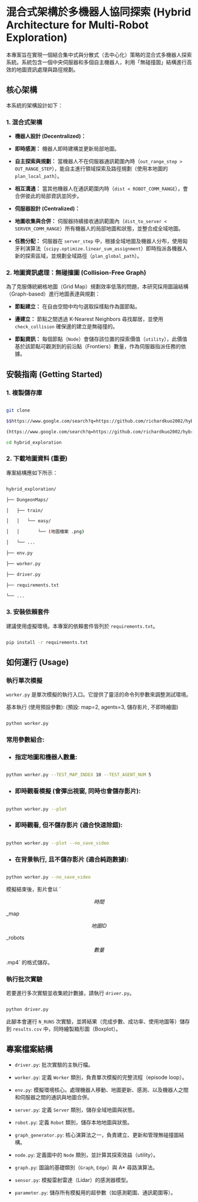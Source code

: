# 混合式架構於多機器人協同探索 (Hybrid Architecture for Multi-Robot Exploration)

本專案旨在實現一個結合集中式與分散式（去中心化）策略的混合式多機器人探索系統。系統包含一個中央伺服器和多個自主機器人，利用「無碰撞圖」結構進行高效的地圖資訊處理與路徑規劃。

## 核心架構

本系統的架構設計如下：

### 1. 混合式架構

* **機器人設計 (Decentralized)：**

* **即時感測：** 機器人即時建構並更新局部地圖。

* **自主探索與規劃：** 當機器人不在伺服器通訊範圍內時（`out_range_step > OUT_RANGE_STEP`），能自主進行領域探索及路徑規劃（使用本地圖的 `plan_local_path`）。

* **相互溝通：** 當其他機器人在通訊範圍内時（`dist < ROBOT_COMM_RANGE`），會合併彼此的局部資訊並同步。

* **伺服器設計 (Centralized)：**

* **地圖收集與合併：** 伺服器持續接收通訊範圍內（`dist_to_server < SERVER_COMM_RANGE`）所有機器人的局部地圖和狀態，並整合成全域地圖。

* **任務分配：** 伺服器在 `server_step` 中，根據全域地圖及機器人分布，使用匈牙利演算法（`scipy.optimize.linear_sum_assignment`）即時指派各機器人新的探索區域，並規劃全域路徑（`plan_global_path`）。

### 2. 地圖資訊處理：無碰撞圖 (Collision-Free Graph)

為了克服傳統網格地圖（Grid Map）規劃效率低落的問題，本研究採用圖論結構（Graph-based）進行地圖表達與規劃：

* **節點建立：** 在自由空間中均勻選取採樣點作為圖節點。

* **邊建立：** 節點之間透過 K-Nearest Neighbors 尋找鄰居，並使用 `check_collision` 確保邊的建立是無碰撞的。

* **節點資訊：** 每個節點（`Node`）會儲存該位置的探索價值（`utility`），此價值基於該節點可觀測到的前沿點（Frontiers）數量，作為伺服器指派任務的依據。

## 安裝指南 (Getting Started)

### 1. 複製儲存庫

```bash

git clone 

$$https://www.google.com/search?q=https://github.com/richardkuo2002/hybrid\_exploration.git$$

(https://www.google.com/search?q=https://github.com/richardkuo2002/hybrid_exploration.git)

cd hybrid_exploration

```

### 2. 下載地圖資料 (重要)

專案結構應如下所示：

```bash

hybrid_exploration/

├── DungeonMaps/

│   ├── train/

│   │   └── easy/

│   │       └── (地圖檔案 .png)

│   └── ...

├── env.py

├── worker.py

├── driver.py

├── requirements.txt

└── ...

```

### 3. 安裝依賴套件

建議使用虛擬環境。本專案的依賴套件皆列於 `requirements.txt`。

```bash

pip install -r requirements.txt

```

## 如何運行 (Usage)

### 執行單次模擬

`worker.py` 是單次模擬的執行入口。它提供了靈活的命令列參數來調整測試環境。

基本執行 (使用預設參數): (預設: map=2, agents=3, 儲存影片, 不即時繪圖)

```bash

python worker.py

```

### 常用參數組合:

* ### 指定地圖和機器人數量:

```Bash

python worker.py --TEST_MAP_INDEX 10 --TEST_AGENT_NUM 5

```

* ### 即時觀看模擬 (會彈出視窗, 同時也會儲存影片):

```Bash

python worker.py --plot

```

* ### 即時觀看, 但不儲存影片 (適合快速除錯):

```Bash

python worker.py --plot --no_save_video

```

* ### 在背景執行, 且不儲存影片 (適合純跑數據):

```Bash

python worker.py --no_save_video

```

模擬結束後，影片會以 `

$$時間$$

_map

$$地圖ID$$

_robots

$$數量$$

.mp4` 的格式儲存。

### 執行批次實驗

若要進行多次實驗並收集統計數據，請執行 `driver.py`。

```bash

python driver.py

```

此腳本會運行 `N_RUNS` 次實驗，並將結果（完成步數、成功率、使用地圖等）儲存到 `results.csv` 中，同時繪製箱形圖（Boxplot）。

## 專案檔案結構

* `driver.py`: 批次實驗的主執行檔。

* `worker.py`: 定義 `Worker` 類別，負責單次模擬的完整流程（episode loop）。

* `env.py`: 模擬環境核心。處理機器人移動、地圖更新、感測、以及機器人之間和伺服器之間的通訊與地圖合併。

* `server.py`: 定義 `Server` 類別，儲存全域地圖與狀態。

* `robot.py`: 定義 `Robot` 類別，儲存本地地圖與狀態。

* `graph_generator.py`: 核心演算法之一，負責建立、更新和管理無碰撞圖結構。

* `node.py`: 定義圖中的 `Node` 類別，並計算其探索效益（utility）。

* `graph.py`: 圖論的基礎類別（`Graph`, `Edge`）與 A* 尋路演算法。

* `sensor.py`: 模擬雷射雷達（Lidar）的感測器模型。

* `parameter.py`: 儲存所有模擬用的超參數（如感測範圍、通訊範圍等）。